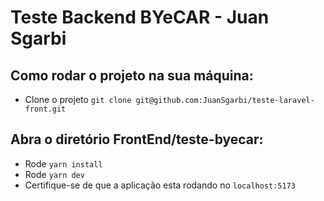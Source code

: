 # Teste Backend BYeCAR - Juan Sgarbi

## Como rodar o projeto na sua máquina:

- Clone o projeto `git clone git@github.com:JuanSgarbi/teste-laravel-front.git`

## Abra o diretório FrontEnd/teste-byecar:

- Rode `yarn install`
- Rode `yarn dev`
- Certifique-se de que a aplicação esta rodando no `localhost:5173`
